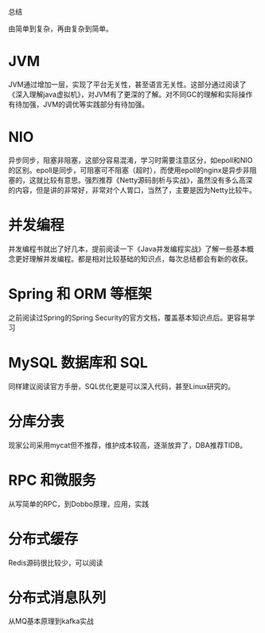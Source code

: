 总结

由简单到复杂，再由复杂到简单。

# JVM

JVM通过增加一层，实现了平台无关性，甚至语言无关性。这部分通过阅读了《深入理解java虚拟机》，对JVM有了更深的了解。对不同GC的理解和实际操作有待加强，JVM的调优等实践部分有待加强。

# NIO

异步同步，阻塞非阻塞，这部分容易混淆，学习时需要注意区分，如epoll和NIO的区别。epoll是同步，可阻塞可不阻塞（超时），而使用epoll的nginx是异步非阻塞的，这就比较有意思。强烈推荐《Netty源码剖析与实战》，虽然没有多么高深的内容，但是讲的非常好，非常对个人胃口，当然了，主要是因为Netty比较牛。

#  并发编程

并发编程书就出了好几本，提前阅读一下《Java并发编程实战》了解一些基本概念更好理解并发编程。都是相对比较基础的知识点，每次总结都会有新的收获。

# Spring 和 ORM 等框架

之前阅读过Spring的Spring Security的官方文档，覆盖基本知识点后。更容易学习

# MySQL 数据库和 SQL

同样建议阅读官方手册，SQL优化更是可以深入代码，甚至Linux研究的。

# 分库分表

现家公司采用mycat但不推荐，维护成本较高，逐渐放弃了，DBA推荐TIDB。

# RPC 和微服务

从写简单的RPC，到Dobbo原理，应用，实践

# 分布式缓存

Redis源码很比较少，可以阅读

# 分布式消息队列

从MQ基本原理到kafka实战